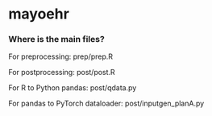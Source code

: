 # mayoehr

### Where is the main files?
For preprocessing: prep/prep.R

For postprocessing: post/post.R

For R to Python pandas: post/qdata.py

For pandas to PyTorch dataloader: post/inputgen_planA.py
